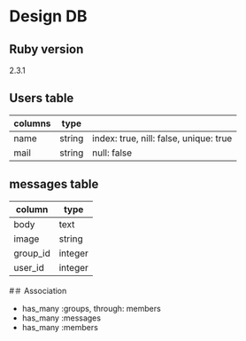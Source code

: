 # Design DB
## Ruby version
2.3.1

## Users table
| columns | type   |                                        |
|---------|--------|----------------------------------------|
| name    | string | index: true, nill: false, unique: true |
| mail    | string | null: false                            |

## messages table
| column   | type    |
|----------|---------|
| body     | text    |
| image    | string  |
| group_id | integer |
| user_id  | integer |

#＃ Association
* has_many :groups, through: members
* has_many :messages
* has_many :members

